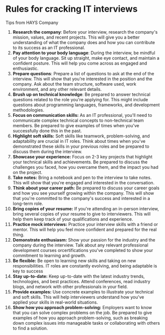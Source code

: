 

# Rules for cracking IT interviews 
Tips from HAYS Company
1. **Research the company**: Before your interview, research the company's mission,
   values, and recent projects. This will give you a better understanding of what the
   company does and how you can contribute to its success as an IT professional.
2. **Pay attention to your body language**: During the interview, be mindful of your body
   language. Sit up straight, make eye contact, and maintain a confident posture. This
   will help you come across as engaged and enthusiastic.
3. **Prepare questions**: Prepare a list of questions to ask at the end of the interview.
   This will show that you're interested in the position and the company. Ask about the
   team structure, software used, work environment, and any other relevant details.
4. **Brush up on technical knowledge**: Be prepared to answer technical questions
   related to the role you're applying for. This might include questions about
   programming languages, frameworks, and development methodologies.
5. **Focus on communication skills:** As an IT professional, you'll need to communicate
   complex technical concepts to non-technical team members. Be prepared to give
   examples of times when you've successfully done this in the past.
6. **Highlight soft skills:** Soft skills like teamwork, problem-solving, and adaptability are
   crucial in IT roles. Think about times when you've demonstrated these skills in your
   previous roles and be prepared to discuss them during the interview.
7. **Showcase your experience:** Focus on 2-3 key projects that highlight your technical
   skills and achievements. Be prepared to discuss the challenges you faced, how you
   overcame them, and the impact you had on the project.
8. **Take notes:** Bring a notebook and pen to the interview to take notes. This will show
   that you're engaged and interested in the conversation.
9. **Think about your career path:** Be prepared to discuss your career goals and how
   you see yourself growing within the company. This will show that you're committed to
   the company's success and interested in a long-term role.
10. **Bring copies of your resume:** If you're attending an in-person interview, bring
    several copies of your resume to give to interviewers. This will help them keep track
    of your qualifications and experience.
11. **Practice mock interviews:** Practice your interview skills with a friend or mentor. This
    will help you feel more confident and prepared for the real thing.
12. **Demonstrate enthusiasm:** Show your passion for the industry and the company
    during the interview. Talk about any relevant professional development courses orcertifications you've completed to show your commitment to learning and growth.
13. **Be flexible:** Be open to learning new skills and taking on new responsibilities. IT
    roles are constantly evolving, and being adaptable is key to success
14. **Stay up-to-date:** Keep up-to-date with the latest industry trends, technologies, and
    best practices. Attend conferences, read industry blogs, and network with other
    professionals in your field.
15. **Provide examples:** Use concrete examples to illustrate your technical and soft skills.
    This will help interviewers understand how you've applied your skills in real-world
    situations.
16. **Show how you approach problem-solving:** Employers want to know that you can
    solve complex problems on the job. Be prepared to give examples of how you
    approach problem-solving, such as breaking down complex issues into manageable
    tasks or collaborating with others to find a solution.